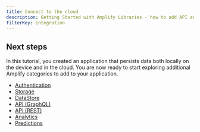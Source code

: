 ```yaml
---
title: Connect to the cloud
description: Getting Started with Amplify Libraries - how to add API and database to your app.
filterKey: integration
---
```


<inline-fragment integration="ios" src="~/start/getting-started/fragments/ios/native_add-api.md"></inline-fragment>
<inline-fragment integration="android" src="~/start/getting-started/fragments/android/native_add-api.md"></inline-fragment>

## Next steps

In this tutorial, you created an application that persists data both locally on the device and in the cloud. You are now ready to start exploring additional Amplify categories to add to your application.

- [Authentication](~/lib/auth/getting-started.md)
- [Storage](~/lib/storage/getting-started.md)
- [DataStore](~/lib/datastore/getting-started.md)
- [API (GraphQL)](~/lib/graphqlapi/getting-started.md)
- [API (REST)](~/lib/restapi/getting-started.md)
- [Analytics](~/lib/analytics/getting-started.md)
- [Predictions](~/lib/predictions/getting-started.md)
